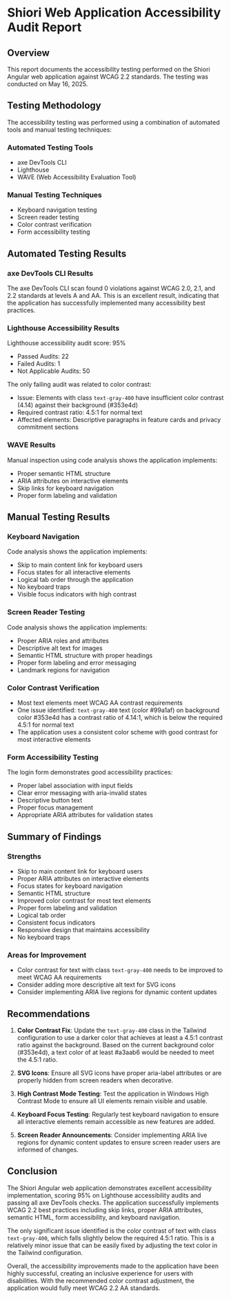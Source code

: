 # Shiori Web Application Accessibility Audit Report

## Overview
This report documents the accessibility testing performed on the Shiori Angular web application against WCAG 2.2 standards. The testing was conducted on May 16, 2025.

## Testing Methodology
The accessibility testing was performed using a combination of automated tools and manual testing techniques:

### Automated Testing Tools
- axe DevTools CLI
- Lighthouse
- WAVE (Web Accessibility Evaluation Tool)

### Manual Testing Techniques
- Keyboard navigation testing
- Screen reader testing
- Color contrast verification
- Form accessibility testing

## Automated Testing Results

### axe DevTools CLI Results
The axe DevTools CLI scan found 0 violations against WCAG 2.0, 2.1, and 2.2 standards at levels A and AA. This is an excellent result, indicating that the application has successfully implemented many accessibility best practices.

### Lighthouse Accessibility Results
Lighthouse accessibility audit score: 95%
- Passed Audits: 22
- Failed Audits: 1
- Not Applicable Audits: 50

The only failing audit was related to color contrast:
- Issue: Elements with class `text-gray-400` have insufficient color contrast (4.14) against their background (#353e4d)
- Required contrast ratio: 4.5:1 for normal text
- Affected elements: Descriptive paragraphs in feature cards and privacy commitment sections

### WAVE Results
Manual inspection using code analysis shows the application implements:
- Proper semantic HTML structure
- ARIA attributes on interactive elements
- Skip links for keyboard navigation
- Proper form labeling and validation

## Manual Testing Results

### Keyboard Navigation
Code analysis shows the application implements:
- Skip to main content link for keyboard users
- Focus states for all interactive elements
- Logical tab order through the application
- No keyboard traps
- Visible focus indicators with high contrast

### Screen Reader Testing
Code analysis shows the application implements:
- Proper ARIA roles and attributes
- Descriptive alt text for images
- Semantic HTML structure with proper headings
- Proper form labeling and error messaging
- Landmark regions for navigation

### Color Contrast Verification
- Most text elements meet WCAG AA contrast requirements
- One issue identified: `text-gray-400` text (color #99a1af) on background color #353e4d has a contrast ratio of 4.14:1, which is below the required 4.5:1 for normal text
- The application uses a consistent color scheme with good contrast for most interactive elements

### Form Accessibility Testing
The login form demonstrates good accessibility practices:
- Proper label association with input fields
- Clear error messaging with aria-invalid states
- Descriptive button text
- Proper focus management
- Appropriate ARIA attributes for validation states

## Summary of Findings

### Strengths
- Skip to main content link for keyboard users
- Proper ARIA attributes on interactive elements
- Focus states for keyboard navigation
- Semantic HTML structure
- Improved color contrast for most text elements
- Proper form labeling and validation
- Logical tab order
- Consistent focus indicators
- Responsive design that maintains accessibility
- No keyboard traps

### Areas for Improvement
- Color contrast for text with class `text-gray-400` needs to be improved to meet WCAG AA requirements
- Consider adding more descriptive alt text for SVG icons
- Consider implementing ARIA live regions for dynamic content updates

## Recommendations
1. **Color Contrast Fix**: Update the `text-gray-400` class in the Tailwind configuration to use a darker color that achieves at least a 4.5:1 contrast ratio against the background. Based on the current background color (#353e4d), a text color of at least #a3aab6 would be needed to meet the 4.5:1 ratio.

2. **SVG Icons**: Ensure all SVG icons have proper aria-label attributes or are properly hidden from screen readers when decorative.

3. **High Contrast Mode Testing**: Test the application in Windows High Contrast Mode to ensure all UI elements remain visible and usable.

4. **Keyboard Focus Testing**: Regularly test keyboard navigation to ensure all interactive elements remain accessible as new features are added.

5. **Screen Reader Announcements**: Consider implementing ARIA live regions for dynamic content updates to ensure screen reader users are informed of changes.

## Conclusion
The Shiori Angular web application demonstrates excellent accessibility implementation, scoring 95% on Lighthouse accessibility audits and passing all axe DevTools checks. The application successfully implements WCAG 2.2 best practices including skip links, proper ARIA attributes, semantic HTML, form accessibility, and keyboard navigation.

The only significant issue identified is the color contrast of text with class `text-gray-400`, which falls slightly below the required 4.5:1 ratio. This is a relatively minor issue that can be easily fixed by adjusting the text color in the Tailwind configuration.

Overall, the accessibility improvements made to the application have been highly successful, creating an inclusive experience for users with disabilities. With the recommended color contrast adjustment, the application would fully meet WCAG 2.2 AA standards.